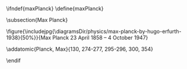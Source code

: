 \ifndef{maxPlanck}
\define{maxPlanck}

\subsection{Max Planck}

\figure{\includejpg{\diagramsDir/physics/max-planck-by-hugo-erfurth-1938}{50%}}{Max Planck 23 April 1858 – 4 October 1947}

\addatomic{Planck, Max}{130, 274-277, 295-296, 300, 354}

\endif
